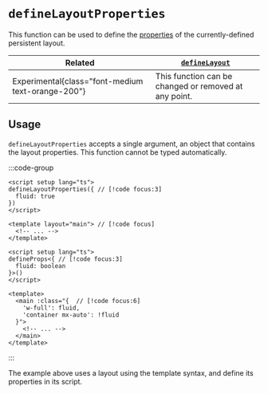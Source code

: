 # `defineLayoutProperties`

This function can be used to define the [properties](../../guide/views-and-layouts.md#persistent-layout-properties) of the currently-defined persistent layout.

| Related                                           | [`defineLayout`](./define-layout.md)                  |
| ------------------------------------------------- | ----------------------------------------------------- |
| Experimental{class="font-medium text-orange-200"} | This function can be changed or removed at any point. |

## Usage

`defineLayoutProperties` accepts a single argument, an object that contains the layout properties. This function cannot be typed automatically.

:::code-group
```vue [views/index.vue]
<script setup lang="ts">
defineLayoutProperties({ // [!code focus:3]
  fluid: true
})
</script>

<template layout="main"> // [!code focus]
  <!-- ... -->
</template>
```

```vue [layouts/main.vue]
<script setup lang="ts">
defineProps<{ // [!code focus:3]
  fluid: boolean
}>()
</script>

<template>
  <main :class="{  // [!code focus:6]
    'w-full': fluid,
    'container mx-auto': !fluid
  }">
    <!-- ... -->
  </main>
</template>
```
:::

The example above uses a layout using the template syntax, and define its properties in its script.
